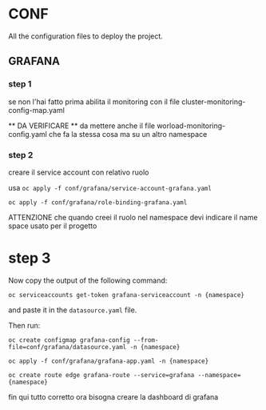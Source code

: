 # CONF
All the configuration files to deploy the project.

## GRAFANA

### step 1
se non l'hai fatto prima abilita il monitoring con il file cluster-monitoring-config-map.yaml

** DA VERIFICARE **
da mettere anche il file worload-monitoring-config.yaml che fa la stessa cosa ma su un altro namespace


### step 2 
creare il service account con relativo ruolo

usa 
`oc apply -f conf/grafana/service-account-grafana.yaml`

`oc apply -f conf/grafana/role-binding-grafana.yaml`

ATTENZIONE che quando creei il ruolo nel namespace devi indicare il name space usato per il progetto

# step 3

Now copy the output of the following command:

`oc serviceaccounts get-token grafana-serviceaccount -n {namespace}`

and paste it in the `datasource.yaml` file.

Then run:

`oc create configmap grafana-config --from-file=conf/grafana/datasource.yaml -n {namespace}`

`oc apply -f conf/grafana/grafana-app.yaml -n {namespace}`

`oc create route edge grafana-route --service=grafana --namespace={namespace}`

fin qui tutto corretto
ora bisogna creare la dashboard di grafana

